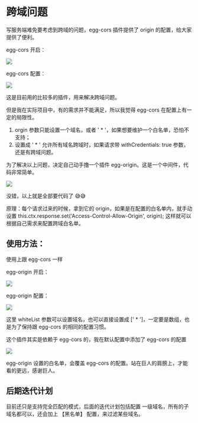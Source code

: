 # 跨域问题

写服务端难免要考虑到跨域的问题，egg-cors 插件提供了 origin 的配置，给大家提供了便利。

egg-cors 开启：

![](https://user-gold-cdn.xitu.io/2018/12/7/167872a22a83d079?imageView2/0/w/1280/h/960/format/webp/ignore-error/1)

egg-cors 配置：

![](https://user-gold-cdn.xitu.io/2018/12/7/167872a66b33ca0c?imageView2/0/w/1280/h/960/format/webp/ignore-error/1)

这是目前用的比较多的插件，用来解决跨域问题。

但是我在实际项目中，有的需求并不能满足，所以我觉得 egg-cors 在配置上有一定的局限性。

1.  orgin 参数只能设置一个域名，或者 ' \* '，如果想要维护一个白名单，恐怕不支持；
2.  设置成 ' \* ' 允许所有域名跨域时，如果请求带 withCredentials: true 参数，还是有跨域问题。

为了解决以上问题，决定自己动手撸一个插件 egg-origin。这是一个中间件，代码非常简单。

![](https://user-gold-cdn.xitu.io/2018/12/7/16787319f17a9cbb?imageView2/0/w/1280/h/960/format/webp/ignore-error/1)

没错，以上就是全部要代码了 😅😅

原理：每个请求过来的时候，拿到它的 origin，如果是在配置的白名单内，就手动设置 this.ctx.response.set('Access-Control-Allow-Origin', origin); 这样就可以根据自己需求来配置跨域白名单。

## 使用方法：

使用上跟 egg-cors 一样

egg-origin 开启：

![](https://user-gold-cdn.xitu.io/2018/12/7/1678735939450d64?imageView2/0/w/1280/h/960/format/webp/ignore-error/1)

egg-origin 配置：

![](https://user-gold-cdn.xitu.io/2018/12/7/167873690adf1af9?imageView2/0/w/1280/h/960/format/webp/ignore-error/1)

这里 whiteList 参数可以设置域名，也可以直接设置成 \[' \* '\]，一定要是数组，也是为了保持跟 egg-cors 的相同的配置习惯。

这个插件其实是依赖于 egg-cors 的，我在默认配置中添加了 egg-cors 的配置

![](https://user-gold-cdn.xitu.io/2018/12/7/167873a7be16b584?imageView2/0/w/1280/h/960/format/webp/ignore-error/1)

egg-origin 设置的白名单，会覆盖 egg-cors 的配置。站在巨人的肩膀上，才能看的更远，感谢巨人。

## 后期迭代计划

目前还只是支持完全匹配的模式，后面的迭代计划包括配置 一级域名，所有的子域名都可以，还会加上 【黑名单】 配置，来过滤某些域名。
